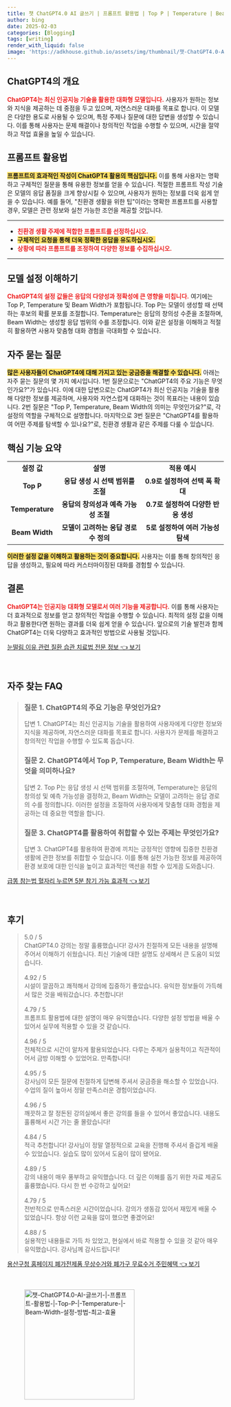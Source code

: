 ```yaml
---
title: 챗 ChatGPT4.0 AI 글쓰기 | 프롬프트 활용법 | Top P | Temperature | Beam Width 설정 방법 최고 효율
author: bing
date: 2025-02-03
categories: [Blogging]
tags: [writing]
render_with_liquid: false
image: 'https://adkhouse.github.io/assets/img/thumbnail/챗-ChatGPT4.0-AI-글쓰기-|-프롬프트-활용법-|-Top-P-|-Temperature-|-Beam-Width-설정-방법-최고-효율.webp'
---
```



<h2 id='ChatGPT4의 개요'>ChatGPT4의 개요</h2>

<p><b><span style="color: #ee2323;">ChatGPT4는 최신 인공지능 기술을 활용한 대화형 모델입니다.</span></b> 사용자가 원하는 정보와 지식을 제공하는 데 중점을 두고 있으며, 자연스러운 대화를 목표로 합니다. 이 모델은 다양한 용도로 사용될 수 있으며, 특정 주제나 질문에 대한 답변을 생성할 수 있습니다. 이를 통해 사용자는 문제 해결이나 창의적인 작업을 수행할 수 있으며, 시간을 절약하고 작업 효율을 높일 수 있습니다.</p>

<h2 id='프롬프트 활용법'>프롬프트 활용법</h2>

<p><b><span style="background-color: #ffe066;">프롬프트의 효과적인 작성이 ChatGPT4 활용의 핵심입니다.</span></b> 이를 통해 사용자는 명확하고 구체적인 질문을 통해 유용한 정보를 얻을 수 있습니다. 적절한 프롬프트 작성 기술은 모델의 응답 품질을 크게 향상시킬 수 있으며, 사용자가 원하는 정보를 더욱 쉽게 얻을 수 있습니다. 예를 들어, "친환경 생활을 위한 팁"이라는 명확한 프롬프트를 사용할 경우, 모델은 관련 정보와 실천 가능한 조언을 제공할 것입니다.</p>

<hr />

<ul>
    <li><b><span style="color: #ee2323;">친환경 생활 주제에 적합한 프롬프트를 선정하십시오.</span></b></li>
    <li><b><span style="background-color: #ffe066;">구체적인 요청을 통해 더욱 정확한 응답을 유도하십시오.</span></b></li>
    <li><b><span style="color: #ee2323;">상황에 따라 프롬프트를 조정하여 다양한 정보를 수집하십시오.</span></b></li>
</ul>

<hr />

<h2 id='모델 설정 이해하기'>모델 설정 이해하기</h2>

<p><b><span style="color: #ee2323;">ChatGPT4의 설정 값들은 응답의 다양성과 정확성에 큰 영향을 미칩니다.</span></b> 여기에는 Top P, Temperature 및 Beam Width가 포함됩니다. Top P는 모델이 생성할 때 선택하는 후보의 확률 분포를 조절합니다. Temperature는 응답의 창의성 수준을 조절하며, Beam Width는 생성할 응답 범위의 수를 조정합니다. 이와 같은 설정을 이해하고 적절히 활용하면 사용자 맞춤형 대화 경험을 극대화할 수 있습니다.</p>

<h2 id='자주 묻는 질문'>자주 묻는 질문</h2>

<p><b><span style="background-color: #ffe066;">많은 사용자들이 ChatGPT4에 대해 가지고 있는 궁금증을 해결할 수 있습니다.</span></b> 아래는 자주 묻는 질문의 몇 가지 예시입니다. 1번 질문으로는 "ChatGPT4의 주요 기능은 무엇인가요?"가 있습니다. 이에 대한 답변으로는 ChatGPT4가 최신 인공지능 기술을 활용해 다양한 정보를 제공하며, 사용자와 자연스럽게 대화하는 것이 목표라는 내용이 있습니다. 2번 질문은 "Top P, Temperature, Beam Width의 의미는 무엇인가요?"로, 각 설정의 역할을 구체적으로 설명합니다. 마지막으로 3번 질문은 "ChatGPT4를 활용하여 어떤 주제를 탐색할 수 있나요?"로, 친환경 생활과 같은 주제를 다룰 수 있습니다.</p>

<h2 id='핵심 기능 요약'>핵심 기능 요약</h2>

<table>
    <tr>
        <td style="text-align: center; height: 17px;"><b>설정 값</b></td>
        <td style="text-align: center; height: 17px;"><b>설명</b></td>
        <td style="text-align: center; height: 17px;"><b>적용 예시</b></td>
    </tr>
    <tr>
        <td style="text-align: center; height: 17px;"><b>Top P</b></td>
        <td style="text-align: center; height: 17px;"><b>응답 생성 시 선택 범위를 조절</b></td>
        <td style="text-align: center; height: 17px;"><b>0.9로 설정하여 선택 폭 확대</b></td>
    </tr>
    <tr>
        <td style="text-align: center; height: 17px;"><b>Temperature</b></td>
        <td style="text-align: center; height: 17px;"><b>응답의 창의성과 예측 가능성 조절</b></td>
        <td style="text-align: center; height: 17px;"><b>0.7로 설정하여 다양한 반응 생성</b></td>
    </tr>
    <tr>
        <td style="text-align: center; height: 17px;"><b>Beam Width</b></td>
        <td style="text-align: center; height: 17px;"><b>모델이 고려하는 응답 경로 수 정의</b></td>
        <td style="text-align: center; height: 17px;"><b>5로 설정하여 여러 가능성 탐색</b></td>
    </tr>
</table>

<p><b><span style="background-color: #ffe066;">이러한 설정 값을 이해하고 활용하는 것이 중요합니다.</span></b> 사용자는 이를 통해 창의적인 응답을 생성하고, 필요에 따라 커스터마이징된 대화를 경험할 수 있습니다.</p>

<h2 id='결론'>결론</h2>

<p><b><span style="color: #ee2323;">ChatGPT4는 인공지능 대화형 모델로서 여러 기능을 제공합니다.</span></b> 이를 통해 사용자는 더 효과적으로 정보를 얻고 창의적인 작업을 수행할 수 있습니다. 최적의 설정 값을 이해하고 활용한다면 원하는 결과를 더욱 쉽게 얻을 수 있습니다. 앞으로의 기술 발전과 함께 ChatGPT4는 더욱 다양하고 효과적인 방법으로 사용될 것입니다.</p>


<p><a class="click-button" title="눈떨림 이유 관련 질환 습관 치료법 전문 정보" href="https://adkhouse.github.io/posts/%EB%88%88%EB%96%A8%EB%A6%BC-%EC%9D%B4%EC%9C%A0-%EA%B4%80%EB%A0%A8-%EC%A7%88%ED%99%98-%EC%8A%B5%EA%B4%80-%EC%B9%98%EB%A3%8C%EB%B2%95-%EC%A0%84%EB%AC%B8-%EC%A0%95%EB%B3%B4/" rel="dofollow">눈떨림 이유 관련 질환 습관 치료법 전문 정보 👈 보기</a></p><br>
<h2 id='자주_찾는_FAQ'>자주 찾는 FAQ</h2>
<div itemscope="" itemtype="https://schema.org/FAQPage"> 
<blockquote> 
<div itemscope="" itemprop="mainEntity" itemtype="https://schema.org/Question"> 
<h3 itemprop="name">질문 1. ChatGPT4의 주요 기능은 무엇인가요?</h3> 
<div itemscope="" itemprop="acceptedAnswer" itemtype="https://schema.org/Answer"> 
<span itemprop="text"> 
<p>답변 1. ChatGPT4는 최신 인공지능 기술을 활용하여 사용자에게 다양한 정보와 지식을 제공하며, 자연스러운 대화를 목표로 합니다. 사용자가 문제를 해결하고 창의적인 작업을 수행할 수 있도록 돕습니다.</p> 
</span> 
</div> 
</div> 

<div itemscope="" itemprop="mainEntity" itemtype="https://schema.org/Question"> 
<h3 itemprop="name">질문 2. ChatGPT4에서 Top P, Temperature, Beam Width는 무엇을 의미하나요?</h3> 
<div itemscope="" itemprop="acceptedAnswer" itemtype="https://schema.org/Answer"> 
<span itemprop="text"> 
<p>답변 2. Top P는 응답 생성 시 선택 범위를 조절하며, Temperature는 응답의 창의성 및 예측 가능성을 결정하고, Beam Width는 모델이 고려하는 응답 경로의 수를 정의합니다. 이러한 설정을 조절하여 사용자에게 맞춤형 대화 경험을 제공하는 데 중요한 역할을 합니다.</p> 
</span> 
</div> 
</div> 

<div itemscope="" itemprop="mainEntity" itemtype="https://schema.org/Question"> 
<h3 itemprop="name">질문 3. ChatGPT4를 활용하여 취합할 수 있는 주제는 무엇인가요?</h3> 
<div itemscope="" itemprop="acceptedAnswer" itemtype="https://schema.org/Answer"> 
<span itemprop="text"> 
<p>답변 3. ChatGPT4를 활용하여 환경에 끼치는 긍정적인 영향에 집중한 친환경 생활에 관한 정보를 취합할 수 있습니다. 이를 통해 실천 가능한 정보를 제공하여 환경 보호에 대한 인식을 높이고 효과적인 액션을 취할 수 있게끔 도와줍니다.</p> 
</span> 
</div> 
</div> 
</blockquote> 
</div>
<p><a class="click-button" title="급똥 참는법 혈자리 누르면 5분 참기 가능 효과적" href="https://adkhouse.github.io/posts/%EA%B8%89%EB%98%A5-%EC%B0%B8%EB%8A%94%EB%B2%95-%ED%98%88%EC%9E%90%EB%A6%AC-%EB%88%84%EB%A5%B4%EB%A9%B4-5%EB%B6%84-%EC%B0%B8%EA%B8%B0-%EA%B0%80%EB%8A%A5-%ED%9A%A8%EA%B3%BC%EC%A0%81/" rel="dofollow">급똥 참는법 혈자리 누르면 5분 참기 가능 효과적 👈 보기</a></p><br>
<h2 id='후기'>후기</h2>
<div itemscope itemtype="https://schema.org/Product">
  <blockquote>
  <div itemprop="review" itemscope itemtype="https://schema.org/Review">
      <div itemprop="reviewRating" itemscope itemtype="https://schema.org/Rating"> <span itemprop="ratingValue">5.0</span> / <span itemprop="bestRating">5</span> </div>
      <span itemprop="reviewBody">ChatGPT4.0 강의는 정말 훌륭했습니다! 강사가 친절하게 모든 내용을 설명해 주어서 이해하기 쉬웠습니다. 최신 기술에 대한 설명도 상세해서 큰 도움이 되었습니다.</span>
  </div>
  <br>
  <div itemprop="review" itemscope itemtype="https://schema.org/Review">
      <div itemprop="reviewRating" itemscope itemtype="https://schema.org/Rating"> <span itemprop="ratingValue">4.92</span> / <span itemprop="bestRating">5</span> </div>
      <span itemprop="reviewBody">시설이 깔끔하고 쾌적해서 강의에 집중하기 좋았습니다. 유익한 정보들이 가득해서 많은 것을 배워갔습니다. 추천합니다!</span>
  </div>
  <br>
  <div itemprop="review" itemscope itemtype="https://schema.org/Review">
      <div itemprop="reviewRating" itemscope itemtype="https://schema.org/Rating"> <span itemprop="ratingValue">4.79</span> / <span itemprop="bestRating">5</span> </div>
      <span itemprop="reviewBody">프롬프트 활용법에 대한 설명이 매우 유익했습니다. 다양한 설정 방법을 배울 수 있어서 실무에 적용할 수 있을 것 같습니다.</span>
  </div>
  <br>
  <div itemprop="review" itemscope itemtype="https://schema.org/Review">
      <div itemprop="reviewRating" itemscope itemtype="https://schema.org/Rating"> <span itemprop="ratingValue">4.96</span> / <span itemprop="bestRating">5</span> </div>
      <span itemprop="reviewBody">전체적으로 시간이 알차게 활용되었습니다. 다루는 주제가 실용적이고 직관적이어서 금방 이해할 수 있었어요. 만족합니다!</span>
  </div>
  <br>
  <div itemprop="review" itemscope itemtype="https://schema.org/Review">
      <div itemprop="reviewRating" itemscope itemtype="https://schema.org/Rating"> <span itemprop="ratingValue">4.95</span> / <span itemprop="bestRating">5</span> </div>
      <span itemprop="reviewBody">강사님이 모든 질문에 친절하게 답변해 주셔서 궁금증을 해소할 수 있었습니다. 수업의 질이 높아서 정말 만족스러운 경험이었습니다.</span>
  </div>
  <br>
  <div itemprop="review" itemscope itemtype="https://schema.org/Review">
      <div itemprop="reviewRating" itemscope itemtype="https://schema.org/Rating"> <span itemprop="ratingValue">4.96</span> / <span itemprop="bestRating">5</span> </div>
      <span itemprop="reviewBody">깨끗하고 잘 정돈된 강의실에서 좋은 강의를 들을 수 있어서 좋았습니다. 내용도 훌륭해서 시간 가는 줄 몰랐습니다!</span>
  </div>
  <br>
  <div itemprop="review" itemscope itemtype="https://schema.org/Review">
      <div itemprop="reviewRating" itemscope itemtype="https://schema.org/Rating"> <span itemprop="ratingValue">4.84</span> / <span itemprop="bestRating">5</span> </div>
      <span itemprop="reviewBody">적극 추천합니다! 강사님이 정말 열정적으로 교육을 진행해 주셔서 즐겁게 배울 수 있었습니다. 실습도 많이 있어서 도움이 많이 됐어요.</span>
  </div>
  <br>
  <div itemprop="review" itemscope itemtype="https://schema.org/Review">
      <div itemprop="reviewRating" itemscope itemtype="https://schema.org/Rating"> <span itemprop="ratingValue">4.89</span> / <span itemprop="bestRating">5</span> </div>
      <span itemprop="reviewBody">강의 내용이 매우 풍부하고 유익했습니다. 더 깊은 이해를 돕기 위한 자료 제공도 훌륭했습니다. 다시 한 번 수강하고 싶어요!</span>
  </div>
  <br>
  <div itemprop="review" itemscope itemtype="https://schema.org/Review">
      <div itemprop="reviewRating" itemscope itemtype="https://schema.org/Rating"> <span itemprop="ratingValue">4.79</span> / <span itemprop="bestRating">5</span> </div>
      <span itemprop="reviewBody">전반적으로 만족스러운 시간이었습니다. 강의가 생동감 있어서 재밌게 배울 수 있었습니다. 항상 이런 교육을 많이 했으면 좋겠어요!</span>
  </div>
  <br>
  <div itemprop="review" itemscope itemtype="https://schema.org/Review">
      <div itemprop="reviewRating" itemscope itemtype="https://schema.org/Rating"> <span itemprop="ratingValue">4.88</span> / <span itemprop="bestRating">5</span> </div>
      <span itemprop="reviewBody">실용적인 내용들로 가득 차 있었고, 현실에서 바로 적용할 수 있을 것 같아 매우 유익했습니다. 강사님께 감사드립니다!</span>
  </div>
  </blockquote>
</div>
<p><a class="click-button" title="용산구청 홈페이지 폐가전제품 무상수거와 폐가구 무료수거 주민혜택" href="https://adkhouse.github.io/posts/%EC%9A%A9%EC%82%B0%EA%B5%AC%EC%B2%AD-%ED%99%88%ED%8E%98%EC%9D%B4%EC%A7%80-%ED%8F%90%EA%B0%80%EC%A0%84%EC%A0%9C%ED%92%88-%EB%AC%B4%EC%83%81%EC%88%98%EA%B1%B0%EC%99%80-%ED%8F%90%EA%B0%80%EA%B5%AC-%EB%AC%B4%EB%A3%8C%EC%88%98%EA%B1%B0-%EC%A3%BC%EB%AF%BC%ED%98%9C%ED%83%9D/" rel="dofollow">용산구청 홈페이지 폐가전제품 무상수거와 폐가구 무료수거 주민혜택 👈 보기</a></p><br>
<figure class="image"><img src="https://adkhouse.github.io/assets/img/thumbnail/챗-ChatGPT4.0-AI-글쓰기-|-프롬프트-활용법-|-Top-P-|-Temperature-|-Beam-Width-설정-방법-최고-효율.webp" alt="챗-ChatGPT4.0-AI-글쓰기-|-프롬프트-활용법-|-Top-P-|-Temperature-|-Beam-Width-설정-방법-최고-효율" width="256" height="256"></figure>